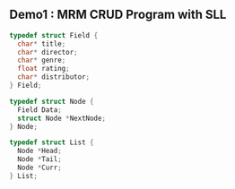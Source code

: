 ## Demo1 : MRM CRUD Program with SLL

```C
typedef struct Field {
  char* title;
  char* director;
  char* genre;
  float rating;
  char* distributor;
} Field;

typedef struct Node {
  Field Data;
  struct Node *NextNode;
} Node;

typedef struct List {
  Node *Head;
  Node *Tail;
  Node *Curr;
} List;
```
